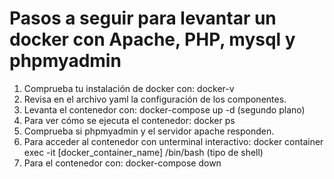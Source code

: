 # Pasos a seguir para levantar un docker con Apache, PHP, mysql y phpmyadmin

1. Comprueba tu instalación de docker con: docker-v
2. Revisa en el archivo yaml la configuración de los componentes.
3. Levanta el contenedor con: docker-compose up -d (segundo plano)
4. Para ver cómo se ejecuta el contenedor: docker ps
5. Comprueba si phpmyadmin y el servidor apache responden. 
5. Para acceder al contenedor con unterminal interactivo: 
    docker container exec -it [docker_container_name] /bin/bash (tipo de shell)
4. Para el contenedor con: docker-compose down
